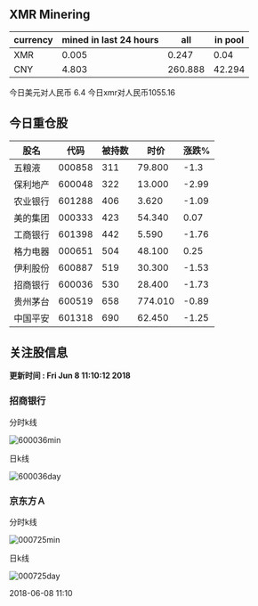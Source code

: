 ## XMR Minering

|currency|mined in last 24 hours|all|in pool|
|---|---|---|---|
|XMR|0.005|0.247|0.04|
|CNY|4.803|260.888|42.294|

今日美元对人民币 6.4	今日xmr对人民币1055.16


## 今日重仓股 

|股名|代码|被持数|时价|涨跌%|
|---|---|---|---|---|
|五粮液|000858|311|79.800|-1.3|
|保利地产|600048|322|13.000|-2.99|
|农业银行|601288|406|3.620|-1.09|
|美的集团|000333|423|54.340|0.07|
|工商银行|601398|442|5.590|-1.76|
|格力电器|000651|504|48.100|0.25|
|伊利股份|600887|519|30.300|-1.53|
|招商银行|600036|530|28.400|-1.73|
|贵州茅台|600519|658|774.010|-0.89|
|中国平安|601318|690|62.450|-1.25|

## 关注股信息
**更新时间 : Fri Jun  8 11:10:12 2018**
### 招商银行 
分时k线

![600036min](http://image.sinajs.cn/newchart/min/n/sh600036.gif)

日k线

![600036day](http://image.sinajs.cn/newchart/daily/n/sh600036.gif)

### 京东方Ａ 
分时k线

![000725min](http://image.sinajs.cn/newchart/min/n/sz000725.gif)

日k线

![000725day](http://image.sinajs.cn/newchart/daily/n/sz000725.gif)

2018-06-08 11:10